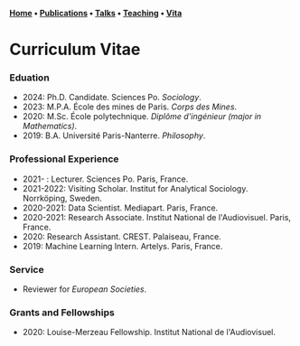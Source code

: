 **[Home](index.md) • [Publications](publications.md) • [Talks](talks.md) • [Teaching](teaching.md) • [Vita](cv.md)**

# Curriculum Vitae


### Eduation


- 2024: Ph.D. Candidate. Sciences Po. *Sociology*.
- 2023: M.P.A. École des mines de Paris. *Corps des Mines*.
- 2020: M.Sc. École polytechnique. *Diplôme d'ingénieur (major in Mathematics)*. 
- 2019: B.A. Université Paris-Nanterre. *Philosophy*. 


### Professional Experience


- 2021-    : Lecturer. Sciences Po. Paris, France.
- 2021-2022: Visiting Scholar. Institut for Analytical Sociology. Norrköping, Sweden.
- 2020-2021: Data Scientist. Mediapart. Paris, France. 
- 2020-2021: Research Associate. Institut National de l'Audiovisuel. Paris, France.
- 2020: Research Assistant. CREST. Palaiseau, France.
- 2019: Machine Learning Intern. Artelys. Paris, France.


### Service


- Reviewer for *European Societies*. 


### Grants and Fellowships

- 2020: Louise-Merzeau Fellowship. Institut National de l'Audiovisuel.
